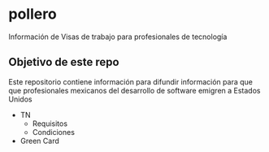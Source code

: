 # pollero
Información de Visas de trabajo para profesionales de tecnología

## Objetivo de este repo

Este repositorio contiene información para difundir información para que que profesionales mexicanos del desarrollo de software emigren a Estados Unidos

 * TN
   * Requisitos
   * Condiciones
 * Green Card
